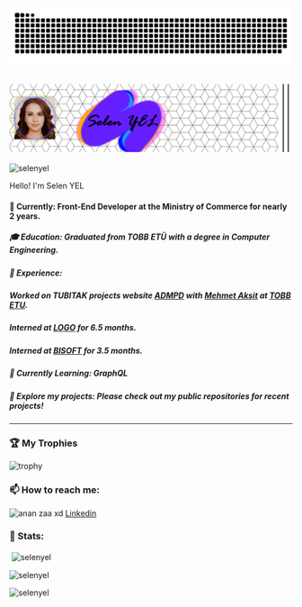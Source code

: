 <!---
  Hey there! Welcome to My Awesome Front-end Playground! 🎉
  I'm [Your Name], a front-end developer with a passion for React and Angular, and a dash of creativity! 🚀

  💼 I work at the Ministry of Commerce, where I'm building cool and innovative web applications to improve e-commerce experiences.

  🎓 Graduated from TOBB ETU, I'm always eager to learn and stay up-to-date with the latest trends in the front-end world.

  🔥 In this repository, you'll find a collection of my favorite projects and experiments. I love playing with animations, interactive designs, and crafting delightful user experiences.

  🌟 Let me walk you through the goodies:

  1. **Project X**: [Short Project Description]
     ![Project X Preview](./project_x_preview.gif)

  2. **Angular Magic**: [Short Project Description]
     ![Angular Magic Preview](./angular_magic_preview.gif)

  3. **Reactiverse**: [Short Project Description]
     ![Reactiverse Preview](./reactiverse_preview.gif)

  🚀 Feel free to explore each project and dive into their respective folders for more details. I've poured my heart and soul into these, so I hope you enjoy them as much as I did building them.

  📜 Check out the individual READMEs in each project folder for installation instructions, usage examples, and live demos.

  💬 I'm always open to feedback and suggestions! If you have any ideas or just want to say hi, feel free to [reach out to me](mailto:youremail@example.com) or [follow me on Twitter](https://twitter.com/your_twitter_handle).

  🎉 Here's a little celebration for your visit! 🎉
  ![GitHub Party](https://media.giphy.com/media/du3J3cXyzhj75IOgvA/giphy.gif)

  📣 Psst! If you're a fan of my work, why not give this repo a ⭐️ and share it with your friends? It would mean the world to me!

  Happy coding! 😄
-->

  <img src="https://raw.githubusercontent.com/platane/snk/output/github-contribution-grid-snake.svg" />



### ![Thats me!](https://raw.githubusercontent.com/selenyel/cv/master/images/fun%20cv%20final%20-%20Kopya.png)

<p align="left"> <img
        src="https://komarev.com/ghpvc/?username=selenyel&label=Profile%20views&color=blueviolet&style=plastic"
        alt="selenyel" /> </p>

<!---
**Hello! I'm Selen YEL**
### 🔭 I'm currently working at Ministry of Commerce as a Front-End Developer for almost 2 years.

***Graduated from [TOBB ETÜ](https://www.etu.edu.tr/tr)  :  Computer Engineering***


*I love designing, creating and managing projects by focused as a Front-End Developer*


I worked with [Mehmet Akşit](https://scholar.google.nl/citations?user=8lwFYb0AAAAJ&hl=nl)s on his TUBITAK projects web site called : [ADMPD](https://admpd.etu.edu.tr/en) @ [TOBB ETU](https://www.etu.edu.tr/tr)

I was an intern at [LOGO](https://www.logo.com.tr/en) about 6.5 months

Later I was an intern at [BISOFT](https://en.bisoft.com.tr/) about 3.5 months


🌱 I’m also currently learning: *Angular*

**Please look at my public repos for my recent Angular projects!
-->
Hello! I'm Selen YEL
####  🔭 Currently: Front-End Developer at the Ministry of Commerce for nearly 2 years.

##### 🎓 Education: Graduated from TOBB ETÜ with a degree in Computer Engineering.

##### 💼 Experience:

##### Worked on TUBITAK projects website [ADMPD](https://admpd.etu.edu.tr/en) with [Mehmet Akşit](https://scholar.google.nl/citations?user=8lwFYb0AAAAJ&hl=nl) at [TOBB ETU](https://www.etu.edu.tr/tr).
##### Interned at [LOGO](https://www.logo.com.tr/en) for 6.5 months.
##### Interned at [BISOFT](https://en.bisoft.com.tr/) for 3.5 months.
##### 🌱 Currently Learning: GraphQL

##### 🔗 Explore my projects: Please check out my public repositories for recent projects!

<hr/>

### :trophy: My Trophies
![trophy](https://github-profile-trophy.vercel.app/?username=selenyel&theme=discord)
### 📫 How to reach me: 

<img src="https://upload.wikimedia.org/wikipedia/commons/thumb/c/c9/Linkedin.svg/220px-Linkedin.svg.png" alt="anan zaa xd" width="30" height="30"> [Linkedin](https://www.linkedin.com/in/selen-y-b3205a145/)

### 💬 Stats:
<p>&nbsp;<img align="center"
        src="https://github-readme-stats.vercel.app/api?username=selenyel&show_icons=true&locale=en"
        alt="selenyel" /></p>
<p><img align="center" src="https://github-readme-streak-stats.herokuapp.com/?user=selenyel&"
        alt="selenyel" /></p>

<p><img align="left"
        src="https://github-readme-stats.vercel.app/api/top-langs?username=selenyel&show_icons=true&locale=en&layout=compact"
        alt="selenyel" /></p>

<!--
![.](https://github.com/selenyel/selenyel/blob/output/github-contribution-grid-snake.svg)
<picture>
  <source media="(prefers-color-scheme: dark)" srcset="github-snake-dark.svg" />
  <source media="(prefers-color-scheme: light)" srcset="github-snake.svg" />
  <img alt="." src="github-snake.svg" />
</picture>
-->
<!--
**selenyel/selenyel** is a ✨ _special_ ✨ repository because its `README.md` (this file) appears on your GitHub profile.

Here are some ideas to get you started:

- 🔭 I’m currently working on ...
- 🌱 I’m currently learning ...
- 👯 I’m looking to collaborate on ...
- 🤔 I’m looking for help with ...
- 💬 Ask me about ...
- 📫 How to reach me: 
[Linkedin](https://www.linkedin.com/in/selen-y-b3205a145/)
- 😄 Pronouns: ...
- ⚡ Fun fact: ...
-->
